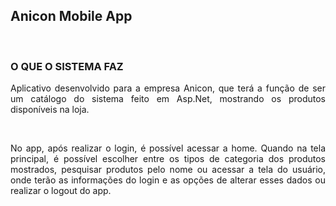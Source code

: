 ## Anicon Mobile App  

<br/>

### O QUE O SISTEMA FAZ  

<p align="justify">Aplicativo desenvolvido para a empresa Anicon, 
que terá a função de ser um catálogo do sistema
feito em Asp.Net, mostrando os produtos disponíveis 
na loja.</p>  

<br/>

<p align="justify">No app, após realizar o login, é possível 
acessar a home. Quando na tela principal, é possível escolher 
entre os tipos de categoria dos produtos mostrados, pesquisar 
produtos pelo nome ou acessar a tela do usuário, onde terão 
as informações do login e as opções de alterar esses dados 
ou realizar o logout do app.</p>  
